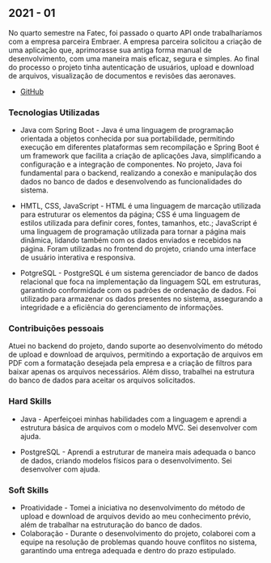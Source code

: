 ## 2021 - 01
No quarto semestre na Fatec, foi passado o quarto API onde trabalharíamos com a empresa parceira Embraer. A empresa parceira solicitou a criação de uma aplicação que, aprimorasse sua antiga forma manual de desenvolvimento, com uma maneira mais eficaz, segura e simples. Ao final do processo o projeto tinha autenticação de usuários, upload e download de arquivos, visualização de documentos e revisões das aeronaves.

- [GitHub](https://github.com/giovannialves01/Sirius)

### Tecnologias Utilizadas

- Java com Spring Boot - Java é uma linguagem de programação orientada a objetos conhecida por sua portabilidade, permitindo execução em diferentes plataformas sem recompilação e Spring Boot é um framework que facilita a criação de aplicações Java, simplificando a configuração e a integração de componentes. No projeto, Java foi fundamental para o backend, realizando a conexão e manipulação dos dados no banco de dados e desenvolvendo as funcionalidades do sistema.

- HMTL, CSS, JavaScript - HTML é uma linguagem de marcação utilizada para estruturar os elementos da página; CSS é uma linguagem de estilos utilizada para definir cores, fontes, tamanhos, etc.; JavaScript é uma linguagem de programação utilizada para tornar a página mais dinâmica, lidando também com os dados enviados e recebidos na página. Foram utilizadas no frontend do projeto, criando uma interface de usuário interativa e responsiva.

- PotgreSQL - PostgreSQL é um sistema gerenciador de banco de dados relacional que foca na implementação da linguagem SQL em estruturas, garantindo conformidade com os padrões de ordenação de dados. Foi utilizado para armazenar os dados presentes no sistema, assegurando a integridade e a eficiência do gerenciamento de informações.

### Contribuições pessoais 

Atuei no backend do projeto, dando suporte ao desenvolvimento do método de upload e download de arquivos, permitindo a exportação de arquivos em PDF com a formatação desejada pela empresa e a criação de filtros para baixar apenas os arquivos necessários. Além disso, trabalhei na estrutura do banco de dados para aceitar os arquivos solicitados.

### Hard Skills 

- Java - Aperfeiçoei minhas habilidades com a linguagem e aprendi a estrutura básica de arquivos com o modelo MVC. Sei desenvolver com ajuda.

- PostgreSQL - Aprendi a estruturar de maneira mais adequada o banco de dados, criando modelos físicos para o desenvolvimento. Sei desenvolver com ajuda.

### Soft Skills 

- Proatividade - Tomei a iniciativa no desenvolvimento do método de upload e download de arquivos devido ao meu conhecimento prévio, além de trabalhar na estruturação do banco de dados. 
- Colaboração - Durante o desenvolvimento do projeto, colaborei com a equipe na resolução de problemas quando houve conflitos no sistema, garantindo uma entrega adequada e dentro do prazo estipulado.
